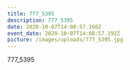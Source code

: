 ```yaml
---
title: 777_5395
description: 777_5395
date: 2020-10-07T14:08:57.160Z
event_date: 2020-10-07T14:08:57.192Z
picture: /images/uploads/777_5395.jpg
---
```

777_5395